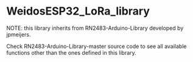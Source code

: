# WeidosESP32_LoRa_library


NOTE: this library inherits from RN2483-Arduino-Library developed by jpmeijers.

Check RN2483-Arduino-Library-master source code to see all available functions other than the ones defined in this library.
